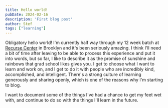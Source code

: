 ```yaml
---
title: Hello world! 
pubDate: 2024-02-16
description: 'First blog post'
author: Stef
tags: ["learning"]
---
```


Obligatory hello world! I'm currently half way through my 12 week batch at [Recurse Center](https://www.recurse.com) in Brooklyn and it's been seriously amazing. I think I'll need a bit of time after leaving to be able to process this experience and put it into words, but so far, I like to describe it as the promise of sunshine and rainbows that grad school likes gives you. I get to choose what I want to learn and work on, and I get to do it with people who are incredibly kind, accomplished, and intelligent. There's a strong culture of learning generously and sharing openly, which is one of the reasons why I'm starting to blog. 

I want to document some of the things I've had a chance to get my feet wet with, and continue to do so with the things I'll learn in the future.